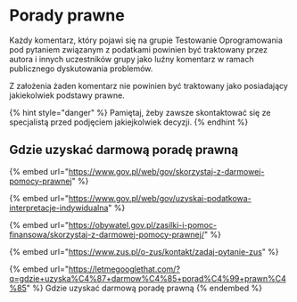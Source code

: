 # Porady prawne

Każdy komentarz, który pojawi się na grupie Testowanie Oprogramowania pod pytaniem związanym z podatkami powinien być traktowany przez autora i innych uczestników grupy jako luźny komentarz w ramach publicznego dyskutowania problemów.

Z założenia żaden komentarz nie powinien być traktowany jako posiadający jakiekolwiek podstawy prawne.

{% hint style="danger" %}
Pamiętaj, żeby zawsze skontaktować się ze specjalistą przed podjęciem jakiejkolwiek decyzji.
{% endhint %}

## Gdzie uzyskać darmową poradę prawną

{% embed url="https://www.gov.pl/web/gov/skorzystaj-z-darmowej-pomocy-prawnej" %}

{% embed url="https://www.gov.pl/web/gov/uzyskaj-podatkowa-interpretacje-indywidualna" %}

{% embed url="https://obywatel.gov.pl/zasilki-i-pomoc-finansowa/skorzystaj-z-darmowej-pomocy-prawnej/" %}

{% embed url="https://www.zus.pl/o-zus/kontakt/zadaj-pytanie-zus" %}

{% embed url="https://letmegooglethat.com/?q=gdzie+uzyska%C4%87+darmow%C4%85+porad%C4%99+prawn%C4%85" %}
Gdzie uzyskać darmową poradę prawną
{% endembed %}
